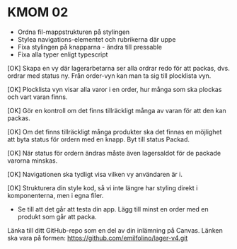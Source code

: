 KMOM 02
===========

* Ordna fil-mappstrukturen på stylingen
* Stylea navigations-elementet och rubrikerna där uppe
* Fixa stylingen på knapparna - ändra till pressable
* Fixa alla typer enligt typescript



[OK] Skapa en vy där lagerarbetarna ser alla ordrar redo för att packas, dvs. ordrar med status ny. Från order-vyn kan man ta sig till plocklista vyn.

[OK] Plocklista vyn visar alla varor i en order, hur många som ska plockas och vart varan finns.

[OK] Gör en kontroll om det finns tillräckligt många av varan för att den kan packas.

[OK] Om det finns tillräckligt många produkter ska det finnas en möjlighet att byta status för ordern med en knapp. Byt till status Packad.

[OK] När status för ordern ändras måste även lagersaldot för de packade varorna minskas.

[OK] Navigationen ska tydligt visa vilken vy användaren är i.

[OK] Strukturera din style kod, så vi inte längre har styling direkt i komponenterna, men i egna filer.

* Se till att det går att testa din app. Lägg till minst en order med en produkt som går att packa.

Länka till ditt GitHub-repo som en del av din inlämning på Canvas. Länken ska vara på formen: https://github.com/emilfolino/lager-v4.git
